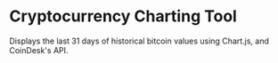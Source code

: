 # Cryptocurrency Charting Tool

Displays the last 31 days of historical bitcoin values using Chart.js, and CoinDesk's API.